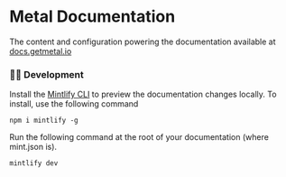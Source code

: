 # Metal Documentation

The content and configuration powering the documentation available at [docs.getmetal.io](https://docs.getmetal.io)

### 👩‍💻 Development

Install the [Mintlify CLI](https://www.npmjs.com/package/mintlify) to preview the documentation changes locally. To install, use the following command

```
npm i mintlify -g
```

Run the following command at the root of your documentation (where mint.json is).

```
mintlify dev
```
